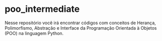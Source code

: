 # poo_intermediate
Nesse repositório você irá encontrar códigos com conceitos de Herança, Polimorfismo, Abstração e Interface da Programação Orientada à Objetos (POO) na linguagem Python.
